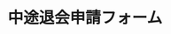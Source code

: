 ---
layout: post
title: 中途退会申請フォーム
description: 年度の途中に退会する際の申請フォーム
image: assets/images/form_leave.png
link: https://docs.google.com/forms/d/e/1FAIpQLSfJ7XxfSy2Pq-LE6oOhDIWFTMlPrySwfgII5m9Ba8CXSr46kg/viewform
---